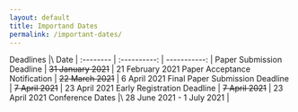 ```yaml
---
layout: default 
title: Importand Dates
permalink: /important-dates/
---
```


Deadlines |\            Date            |
:-------- | :----------: | -----------: |
Paper Submission Deadline | ~~31 January 2021~~ | 21 February 2021
Paper Acceptance Notification | ~~22 March 2021~~ | 6 April 2021
Final Paper Submission Deadline | ~~7 April 2021~~ | 23 April 2021
Early Registration Deadline | ~~7 April 2021~~ | 23 April 2021
Conference Dates |\ 28 June 2021 - 1 July 2021 |
